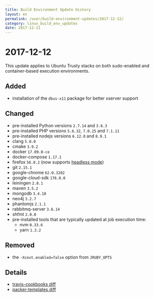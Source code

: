 ```yaml
---
title: Build Environment Update History
layout: en
permalink: /user/build-environment-updates/2017-12-12/
category: linux_build_env_updates
date: 2017-12-11
---
```


# 2017-12-12

This update applies to Ubuntu Trusty stacks on both sudo-enabled and
container-based execution environments.

## Added

- installation of the `dbus-x11` package for better xserver support

## Changed

 - pre-installed Python versions `2.7.14` and `3.6.3`
 - pre-installed PHP versions `5.6.32`, `7.0.25` and `7.1.11`
 - pre-installed nodejs versions `6.12.0` and `8.9.1`
 - clang `5.0.0`
 - cmake `3.9.2`
 - docker `17.09.0-ce`
 - docker-compose `1.17.1`
 - firefox `56.0.2` (now supports [headless mode](/user/gui-and-headless-browsers/#using-the-firefox-addon-in-headless-mode))
 - git `2.15.1`
 - google-chrome `62.0.3202`
 - google-cloud-sdk `176.0.0`
 - leiningen `2.8.1`
 - maven `3.5.2`
 - mongodb `3.4.10`
 - neo4j `3.2.7`
 - phantomjs `2.1.1`
 - rabbitmq-server `3.6.14`
 - shfmt `2.0.0`
 - pre-installed tools that are typically updated at job execution time:
    - nvm `0.33.6`
    - yarn `1.3.2`

## Removed

- the `-Xcext.enabled=false` option from `JRUBY_OPTS`

## Details

- [travis-cookbooks diff](https://github.com/travis-ci/travis-cookbooks/compare/4642454...7c2c6a6)
- [packer-templates diff](https://github.com/travis-ci/packer-templates/compare/f33ae65...986baf0)
